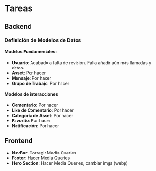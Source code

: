 # Tareas 

## Backend

### Definición de Modelos de Datos

#### Modelos Fundamentales:
- **Usuario**: Acabado a falta de revisión. Falta añadir aún más llamadas y datos.
- **Asset**: Por hacer
- **Mensaje**: Por hacer
- **Grupo de Trabajo**: Por hacer

#### Modelos de interacciones

- **Comentario**: Por hacer
- **Like de Comentario**: Por hacer
- **Categoría de Asset**: Por hacer
- **Favorito**: Por hacer
- **Notificación**: Por hacer


## Frontend

- **NavBar**: Corregir Media Queries
- **Footer**: Hacer Media Queries
- **Hero Section**: Hacer Media Queries, cambiar imgs (webp)